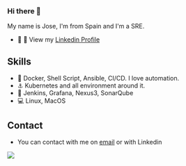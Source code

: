 ### Hi there 👋

My name is Jose, I'm from Spain and I'm a SRE.

* :man: :briefcase: View my [Linkedin Profile](https://www.linkedin.com/in/joselazagra/)

## Skills

* :penguin: Docker, Shell Script, Ansible, CI/CD. I love automation. 
* :anchor: Kubernetes and all environment around it.
* :hatching_chick: Jenkins, Grafana, Nexus3, SonarQube
* :computer: Linux, MacOS
 

## Contact

* You can contact with me on <a href="mailto:josel.azagra@pm.me?Subject=from%20github">email</a> or with Linkedin

<img align="center" src="https://github-readme-stats.vercel.app/api?username=AzagraMac&show_icons=true" />

